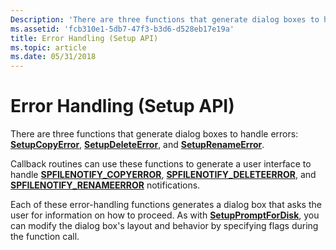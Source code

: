 ```yaml
---
Description: 'There are three functions that generate dialog boxes to handle errors: SetupCopyError, SetupDeleteError, and SetupRenameError.'
ms.assetid: 'fcb310e1-5db7-47f3-b3d6-d528eb17e19a'
title: Error Handling (Setup API)
ms.topic: article
ms.date: 05/31/2018
---
```


# Error Handling (Setup API)

There are three functions that generate dialog boxes to handle errors: [**SetupCopyError**](/windows/desktop/api/Setupapi/nf-setupapi-setupcopyerrora), [**SetupDeleteError**](/windows/desktop/api/Setupapi/nf-setupapi-setupdeleteerrora), and [**SetupRenameError**](/windows/desktop/api/Setupapi/nf-setupapi-setuprenameerrora).

Callback routines can use these functions to generate a user interface to handle [**SPFILENOTIFY\_COPYERROR**](spfilenotify-copyerror.md), [**SPFILENOTIFY\_DELETEERROR**](spfilenotify-deleteerror.md), and [**SPFILENOTIFY\_RENAMEERROR**](spfilenotify-renameerror.md) notifications.

Each of these error-handling functions generates a dialog box that asks the user for information on how to proceed. As with [**SetupPromptForDisk**](/windows/desktop/api/Setupapi/nf-setupapi-setuppromptfordiska), you can modify the dialog box's layout and behavior by specifying flags during the function call.

 

 



